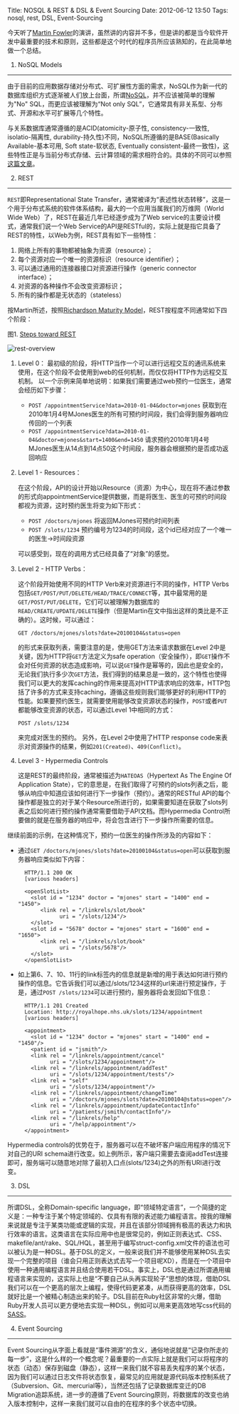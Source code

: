 Title: NOSQL & REST & DSL & Event Sourcing
Date: 2012-06-12 13:50
Tags: nosql, rest, DSL, Event-Sourcing

今天听了[Martin Fowler](http://www.martinfowler.com)的演讲，虽然讲的内容并不多，但是讲的都是当今软件开发中最重要的技术和原则，这些都是这个时代的程序员所应该熟知的，在此简单地做一个总结。
1. NoSQL Models
----------------
由于目前的应用数据存储对分布式、可扩展性方面的需求，NoSQL作为新一代的数据库组织方式逐渐被人们放上台面，所谓[NoSQL](http://nosql-database.org/)，并不应该被简单的理解为"No" SQL，而更应该被理解为“Not only SQL”，它通常具有非关系型、分布式、开源和水平可扩展等几个特性。

与关系数据库通常遵循的是ACID(atomicity-原子性, consistency-一致性, isolatio-隔离性, durability-持久性)不同，NoSQL所遵循的是BASE(Basically Available-基本可用, Soft state-软状态, Eventually consistent-最终一致性)，这些特性正是与当前分布式存储、云计算领域的需求相符合的。具体的不同可以参照[这篇文章](http://it.toolbox.com/blogs/oracle-guide/acid-vs-base-25938)。

2. REST
----------------
`REST`即Representational State Transfer，通常被译为“表述性状态转移”，这是一个用于分布式系统的软件体系结构，最大的一个应用当属我们的万维网（World Wide Web）了，REST在最近几年已经逐步成为了Web service的主要设计模式，通常我们说一个Web Service的API是RESTful的，实际上就是指它具备了REST的特性，以Web为例，REST具有如下一些特性：

1. 网络上所有的事物都被抽象为资源（resource）；
2. 每个资源对应一个唯一的资源标识（resource identifier）；
3. 可以通过通用的连接器接口对资源进行操作（generic connector interface）；
4. 对资源的各种操作不会改变资源标识；
5. 所有的操作都是无状态的（stateless）

按Martin所述，按照[Richardson Maturity Model](http://martinfowler.com/articles/richardsonMaturityModel.html)，REST按程度不同通常如下四个阶段：

图1. [Steps toward REST](http://martinfowler.com/articles/images/richardsonMaturityModel/overview.png)

![rest-overview](http://martinfowler.com/articles/images/richardsonMaturityModel/overview.png)
<!--more-->
1.  Level 0：
最初级的阶段，将HTTP当作一个可以进行远程交互的通讯系统来使用，在这个阶段不会使用到web的任何机制，而仅仅将HTTP作为远程交互机制。
以一个示例来简单地说明：如果我们需要通过web预约一位医生，通常会经历如下步骤：
    -  `POST /appointmentService?data=2010-01-04&doctor=mjones`
        获取到在2010年1月4号MJones医生的所有可预约时间段，我们会得到服务器响应传回的一个列表
    -  `POST /appointmentService?data=2010-01-04&doctor=mjones&start=1400&end=1450`
        请求预约2010年1月4号MJones医生从14点到14点50这个时间段，服务器会根据预约是否成功返回响应

2.  Level 1 - Resources：
    
    在这个阶段，API的设计开始以Resource（资源）为中心，现在将不通过参数的形式向appointmentService提供数据，而是将医生、医生的可预约时间段都视为资源，这时预约医生将变为如下形式：
    -  `POST /doctors/mjones`  将返回MJones可预约时间列表
    -  `POST /slots/1234`      预约编号为1234的时间段，这个id已经对应了一个唯一的医生->时间段资源
    
    可以感受到，现在的调用方式已经具备了“对象”的感觉。
    
3.  Level 2 - HTTP Verbs：
    
    这个阶段开始使用不同的HTTP Verb来对资源进行不同的操作，HTTP Verbs包括`GET/POST/PUT/DELETE/HEAD/TRACE/CONNECT`等，其中最常用的是`GET/POST/PUT/DELETE`，它们可以被理解为数据库的`READ/CREATE/UPDATE/DELETE`操作（但是Martin在文中指出这样的类比是不正确的）。这时候，可以通过：
        
    `GET /doctors/mjones/slots?date=20100104&status=open`
        
    的形式来获取列表，需要注意的是，使用GET方法来请求数据在Level 2中是关键，因为HTTP将`GET`方法定义为safe operation（安全操作），即`GET`操作不会对任何资源的状态造成影响，可以说`GET`操作是幂等的，因此也是安全的，无论我们执行多少次`GET`方法，我们得到的结果总是一致的，这个特性也使得我们可以更大的发挥caching的作用来提高对HTTP请求响应的效率，HTTP包括了许多的方式来支持caching，遵循这些规则我们能够更好的利用HTTP的性能。如果要预约医生，就需要使用能够改变资源状态的操作，`POST`或者`PUT`都能够改变资源的状态，可以通过Level 1中相同的方式：
    
    `POST /slots/1234`
    
    来完成对医生的预约。
    另外，在Level 2中使用了HTTP response code来表示对资源操作的结果，例如`201(Created)`、`409(Conflict)`。

4.  Level 3 - Hypermedia Controls

    这是REST的最终阶段，通常被描述为`HATEOAS`（Hypertext As The Engine Of Application State），它的意思是，在我们取得了可预约的slots列表之后，能够从响应中知道应该如何进行下一步操作（预约）。通常的RESTful API的每个操作都是独立的对于某个Resource所进行的，如果需要知道在获取了slots列表之后如何进行预约操作通常需要借助于API文档。而Hypermedia Control所要做的就是在服务器的响应中，将会包含进行下一步操作所需要的信息。

继续前面的示例，在这种情况下，预约一位医生的操作所涉及的内容如下：

* 通过`GET /doctors/mjones/slots?date=20100104&status=open`可以获取到服务器响应类似如下内容：

        HTTP/1.1 200 OK
        [various headers]
        
        <openSlotList>
          <slot id = "1234" doctor = "mjones" start = "1400" end = "1450">
             <link rel = "/linkrels/slot/book" 
                   uri = "/slots/1234"/>
          </slot>
          <slot id = "5678" doctor = "mjones" start = "1600" end = "1650">
             <link rel = "/linkrels/slot/book" 
                   uri = "/slots/5678"/>
          </slot>
        </openSlotList>

* 如上第6、7、10、11行的link标签内的信息就是新增的用于表达如何进行预约操作的信息。它告诉我们可以通过/slots/1234这样的url来进行预定操作，于是，通过`POST /slots/1234`可以进行预约，服务器将会发回如下信息：

        HTTP/1.1 201 Created
        Location: http://royalhope.nhs.uk/slots/1234/appointment
        [various headers]
        
        <appointment>
          <slot id = "1234" doctor = "mjones" start = "1400" end = "1450"/>
          <patient id = "jsmith"/>
          <link rel = "/linkrels/appointment/cancel"
                uri = "/slots/1234/appointment"/>
          <link rel = "/linkrels/appointment/addTest"
                uri = "/slots/1234/appointment/tests"/>
          <link rel = "self"
                uri = "/slots/1234/appointment"/>
          <link rel = "/linkrels/appointment/changeTime"
                uri = "/doctors/mjones/slots?date=20100104@status=open"/>
          <link rel = "/linkrels/appointment/updateContactInfo"
                uri = "/patients/jsmith/contactInfo"/>
          <link rel = "/linkrels/help"
                uri = "/help/appointment"/>
        </appointment>

Hypermedia controls的优势在于，服务器可以在不破坏客户端应用程序的情况下对自己的URI schema进行改变。如上例所示，客户端只需要去查阅addTest连接即可，服务端可以随意地对除了最初入口点(slots/1234)之外的所有URI进行改变。

3. DSL
----------------
所谓DSL，全称Domain-specific language，即“领域特定语言”，一个简捷的定义是：一种专注于某个特定领域的、仅具有有限的表述能力编程语言。按我的理解来说就是专注于某类功能或逻辑的实现，并且在该部分领域拥有极高的表达力和执行效率的语言。这类语言在实际应用中也是很常见的，例如正则表达式、CSS、makefile/ant/rake、SQL/HQL，甚至用于编写struct-config.xml文件的语法也可以被认为是一种DSL。基于DSL的定义，一般来说我们并不能够使用某种DSL去实现一个完整的项目（谁会只用正则表达式去写一个项目呢XD），而是在一个项目中使用一种通用编程语言并且结合使用若干DSL。事实上，DSL也是通过所谓通用编程语言来实现的，这实际上也是“不要自己从头再实现轮子”思想的体现，借助DSL我们可以在一个更高的层次上编程，使得代码更紧凑，从而获得更高的效率，DSL就好比是一个被精心制造出来的轮子。DSL目前在Ruby社区非常的火爆，借助Ruby开发人员可以更方便地去实现一种DSL，例如可以用来更高效地写css代码的[SASS](http://sass-lang.com)。

4. Event Sourcing
----------------
Event Sourcing从字面上看就是“事件溯源”的含义，通俗地说就是“记录你所走的每一步”，这是什么样的一个概念呢？最重要的一点实际上就是我们可以将程序的状态（动态）保存到磁盘（静态），这样一来我们就不容易丢失程序的某个状态，因为我们可以通过日志文件将状态恢复，最常见的应用就是源代码版本控制系统了（Subversion、Git、mercurial等），当然还包括了记录数据库变迁的DB Migration追踪系统，进一步的遵循了Event Sourcing原则，将数据库的改变也纳入版本控制中，这样一来我们就可以自由的在程序的多个状态中切换。   
